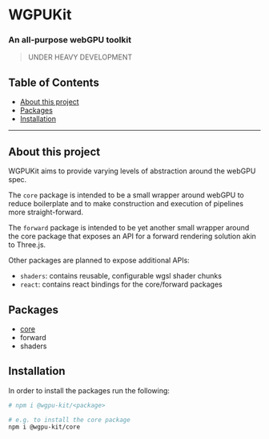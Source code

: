 # WGPUKit

### An all-purpose webGPU toolkit

> UNDER HEAVY DEVELOPMENT

## Table of Contents

<!--toc:start-->

- [About this project](#about-this-project)
- [Packages](#packages)
- [Installation](#installation)

<!--toc:end-->

---

## About this project

WGPUKit aims to provide varying levels of abstraction around the webGPU spec.

The `core` package is intended to be a small wrapper around webGPU to reduce boilerplate and
to make construction and execution of pipelines more straight-forward.

The `forward` package is intended to be yet another small wrapper around the core package that
exposes an API for a forward rendering solution akin to Three.js.

Other packages are planned to expose additional APIs:

- `shaders`: contains reusable, configurable wgsl shader chunks
- `react`: contains react bindings for the core/forward packages

## Packages

- [core](packages/core/)
- forward
- shaders

## Installation

In order to install the packages run the following:

```sh
# npm i @wgpu-kit/<package>

# e.g. to install the core package
npm i @wgpu-kit/core
```
